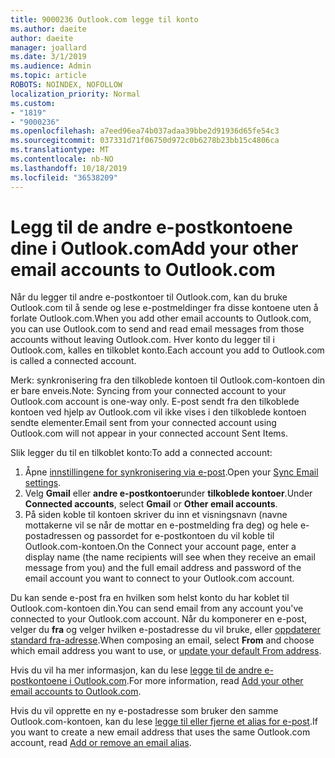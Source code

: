 ```yaml
---
title: 9000236 Outlook.com legge til konto
ms.author: daeite
author: daeite
manager: joallard
ms.date: 3/1/2019
ms.audience: Admin
ms.topic: article
ROBOTS: NOINDEX, NOFOLLOW
localization_priority: Normal
ms.custom:
- "1819"
- "9000236"
ms.openlocfilehash: a7eed96ea74b037adaa39bbe2d91936d65fe54c3
ms.sourcegitcommit: 037331d71f06750d972c0b6278b23bb15c4806ca
ms.translationtype: MT
ms.contentlocale: nb-NO
ms.lasthandoff: 10/18/2019
ms.locfileid: "36538209"
---
```

# <a name="add-your-other-email-accounts-to-outlookcom"></a><span data-ttu-id="bf681-102">Legg til de andre e-postkontoene dine i Outlook.com</span><span class="sxs-lookup"><span data-stu-id="bf681-102">Add your other email accounts to Outlook.com</span></span>

<span data-ttu-id="bf681-103">Når du legger til andre e-postkontoer til Outlook.com, kan du bruke Outlook.com til å sende og lese e-postmeldinger fra disse kontoene uten å forlate Outlook.com.</span><span class="sxs-lookup"><span data-stu-id="bf681-103">When you add other email accounts to Outlook.com, you can use Outlook.com to send and read email messages from those accounts without leaving Outlook.com.</span></span> <span data-ttu-id="bf681-104">Hver konto du legger til i Outlook.com, kalles en tilkoblet konto.</span><span class="sxs-lookup"><span data-stu-id="bf681-104">Each account you add to Outlook.com is called a connected account.</span></span>

<span data-ttu-id="bf681-105">Merk: synkronisering fra den tilkoblede kontoen til Outlook.com-kontoen din er bare enveis.</span><span class="sxs-lookup"><span data-stu-id="bf681-105">Note: Syncing from your connected account to your Outlook.com account is one-way only.</span></span> <span data-ttu-id="bf681-106">E-post sendt fra den tilkoblede kontoen ved hjelp av Outlook.com vil ikke vises i den tilkoblede kontoen sendte elementer.</span><span class="sxs-lookup"><span data-stu-id="bf681-106">Email sent from your connected account using Outlook.com will not appear in your connected account Sent Items.</span></span>

<span data-ttu-id="bf681-107">Slik legger du til en tilkoblet konto:</span><span class="sxs-lookup"><span data-stu-id="bf681-107">To add a connected account:</span></span>

1. <span data-ttu-id="bf681-108">Åpne [innstillingene for synkronisering via e-post](https://go.microsoft.com/fwlink/?linkid=875264).</span><span class="sxs-lookup"><span data-stu-id="bf681-108">Open your [Sync Email settings](https://go.microsoft.com/fwlink/?linkid=875264).</span></span>
2. <span data-ttu-id="bf681-109">Velg **Gmail** eller **andre e-postkontoer**under **tilkoblede kontoer**.</span><span class="sxs-lookup"><span data-stu-id="bf681-109">Under **Connected accounts**, select **Gmail** or **Other email accounts**.</span></span>
3. <span data-ttu-id="bf681-110">På siden koble til kontoen skriver du inn et visningsnavn (navne mottakerne vil se når de mottar en e-postmelding fra deg) og hele e-postadressen og passordet for e-postkontoen du vil koble til Outlook.com-kontoen.</span><span class="sxs-lookup"><span data-stu-id="bf681-110">On the Connect your account page, enter a display name (the name recipients will see when they receive an email message from you) and the full email address and password of the email account you want to connect to your Outlook.com account.</span></span>

<span data-ttu-id="bf681-111">Du kan sende e-post fra en hvilken som helst konto du har koblet til Outlook.com-kontoen din.</span><span class="sxs-lookup"><span data-stu-id="bf681-111">You can send email from any account you've connected to your Outlook.com account.</span></span> <span data-ttu-id="bf681-112">Når du komponerer en e-post, velger du **fra** og velger hvilken e-postadresse du vil bruke, eller [oppdaterer standard fra-adresse](https://go.microsoft.com/fwlink/?linkid=875264).</span><span class="sxs-lookup"><span data-stu-id="bf681-112">When composing an email, select **From** and choose which email address you want to use, or [update your default From address](https://go.microsoft.com/fwlink/?linkid=875264).</span></span>

<span data-ttu-id="bf681-113">Hvis du vil ha mer informasjon, kan du lese [legge til de andre e-postkontoene i Outlook.com](https://support.office.com/article/c5224df4-5885-4e79-91ba-523aa743f0ba?wt.mc_id=Office_Outlook_com_Alchemy).</span><span class="sxs-lookup"><span data-stu-id="bf681-113">For more information, read [Add your other email accounts to Outlook.com](https://support.office.com/article/c5224df4-5885-4e79-91ba-523aa743f0ba?wt.mc_id=Office_Outlook_com_Alchemy).</span></span>

<span data-ttu-id="bf681-114">Hvis du vil opprette en ny e-postadresse som bruker den samme Outlook.com-kontoen, kan du lese [legge til eller fjerne et alias for e-post](https://support.office.com/article/459b1989-356d-40fa-a689-8f285b13f1f2?wt.mc_id=Office_Outlook_com_Alchemy).</span><span class="sxs-lookup"><span data-stu-id="bf681-114">If you want to create a new email address that uses the same Outlook.com account, read [Add or remove an email alias](https://support.office.com/article/459b1989-356d-40fa-a689-8f285b13f1f2?wt.mc_id=Office_Outlook_com_Alchemy).</span></span>